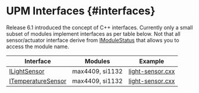 UPM Interfaces                         {#interfaces}
==============

Release 6.1 introduced the concept of C++ interfaces. Currently only a small subset of modules implement interfaces as per table below.
Not that all sensor/actuator interface derive from [IModuleStatus](../src/upm/iModuleStatus.h) that allows you to access the module name.


| Interface    |  Modules | Example |
|--------------|-------------|------|
| [ILightSensor](../src/upm/iLightSensor.h) |  max4409, si1132 | [light-sensor.cxx](../examples/c++/light-sensor.cxx) |
| [ITemperatureSensor](../src/upm/iTemperatureSensor.h) |  max4409, si1132 | [light-sensor.cxx](../examples/c++/light-sensor.cxx) |


